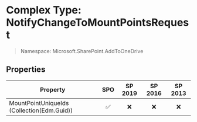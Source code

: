 # Complex Type: NotifyChangeToMountPointsRequest

> Namespace: Microsoft.SharePoint.AddToOneDrive

## Properties

Property | SPO | SP 2019 | SP 2016 | SP 2013
----------|:---:|:-------:|:-------:|:-------:
MountPointUniqueIds (Collection(Edm.Guid)) | ✅ | ❌ | ❌ | ❌